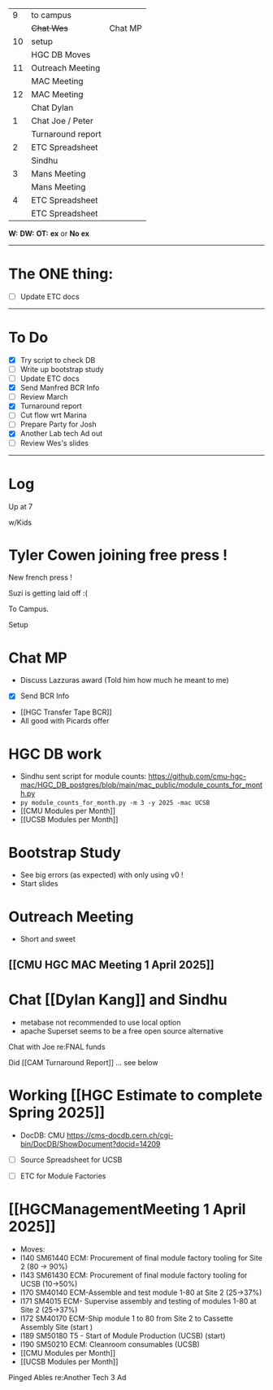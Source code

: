 
|     |                   |         |
| --- | ----------------- | ------- |
| 9   | to campus         |         |
|     | ~~Chat Wes~~      | Chat MP |
| 10  | setup             |         |
|     | HGC DB Moves      |         |
| 11  | Outreach Meeting  |         |
|     | MAC Meeting       |         |
| 12  | MAC Meeting       |         |
|     | Chat Dylan        |         |
| 1   | Chat Joe / Peter  |         |
|     | Turnaround report |         |
| 2   | ETC Spreadsheet   |         |
|     | Sindhu            |         |
| 3   | Mans Meeting      |         |
|     | Mans Meeting      |         |
| 4   | ETC Spreadsheet   |         |
|     | ETC Spreadsheet   |         |

**W:**
**DW:**
**OT:**
**ex** or **No ex**

---
# The ONE thing: 
- [ ] Update ETC docs

---
# To Do

- [x] Try script to check DB
- [ ] Write up bootstrap study
- [ ] Update ETC docs
- [x] Send Manfred BCR Info
- [ ] Review March
- [x] Turnaround report
- [ ] Cut flow wrt Marina
- [ ] Prepare Party for Josh
- [x] Another Lab tech Ad out
- [ ] Review Wes's slides

---

# Log

Up at 7

w/Kids

# Tyler Cowen joining free press !

New french press !

Suzi is getting laid off :(

To Campus. 

Setup 

# Chat MP
- Discuss Lazzuras award (Told him how much he meant to me)
- [x] Send BCR Info
- [[HGC Transfer Tape BCR]]
- All good with Picards offer


# HGC DB work
- Sindhu sent script for module counts: https://github.com/cmu-hgc-mac/HGC_DB_postgres/blob/main/mac_public/module_counts_for_month.py
- `py module_counts_for_month.py -m 3 -y 2025 -mac UCSB`
- [[CMU Modules per Month]]
- [[UCSB Modules per Month]]


# Bootstrap Study
- See big errors (as expected) with only using v0 !
- Start slides

# Outreach Meeting
- Short and sweet

## [[CMU HGC MAC Meeting 1 April 2025]]


# Chat [[Dylan Kang]] and Sindhu
- metabase not recommended to use local option
- apache Superset seems to be a free open source alternative


Chat with Joe re:FNAL funds

Did [[CAM Turnaround Report]] ... see below

# Working [[HGC Estimate to complete Spring 2025]]
- DocDB: CMU   https://cms-docdb.cern.ch/cgi-bin/DocDB/ShowDocument?docid=14209
- [ ] Source Spreadsheet for UCSB 
- [ ] ETC for Module Factories


# [[HGCManagementMeeting 1 April 2025]]
- Moves: 
- l140     SM61440	ECM: Procurement of final  module factory tooling for Site 2 (80 -> 90%)
- l143      SM61430	ECM: Procurement of final  module factory tooling for UCSB (10->50%)
- l170        SM40140	ECM-Assemble and test module 1-80 at Site 2 (25->37%)
- l171    SM4015 ECM- Supervise assembly and testing of modules 1-80 at Site 2 (25->37%)
- l172          SM40170	ECM-Ship module 1 to 80 from Site 2 to Cassette Assembly Site (start )
- l189        SM50180	T5 - Start of Module Production (UCSB) (start)
- l190 SM50210	ECM: Cleanroom consumables (UCSB)
- [[CMU Modules per Month]]
- [[UCSB Modules per Month]]

Pinged Ables re:Another Tech 3 Ad
